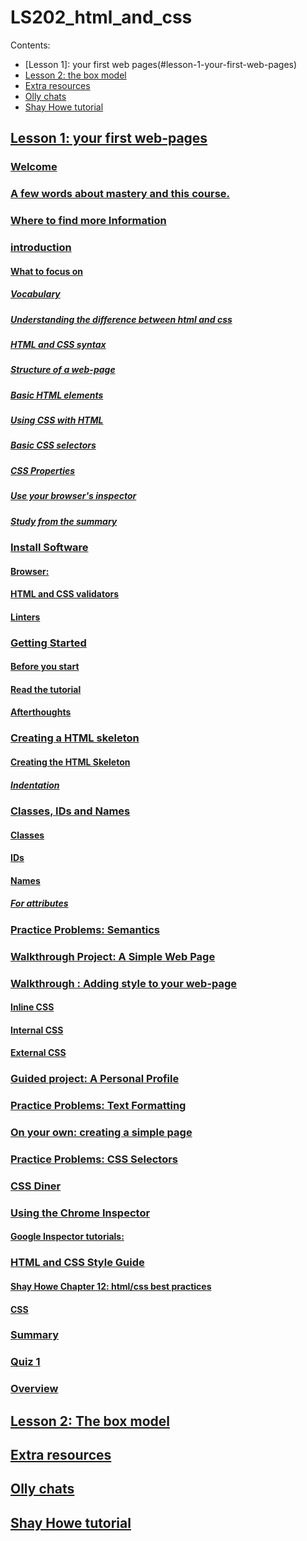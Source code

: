 # LS202_html_and_css

Contents:

- [Lesson 1]: your first web pages(#lesson-1-your-first-web-pages)
- [Lesson 2: the box model](#lesson-2-the-box-model)
- [Extra resources](#extra-resources)
- [Olly chats](#olly-chats)
- [Shay Howe tutorial](#shay-howe-tutorial)


## [Lesson 1: your first web-pages](https://github.com/SandyRodger/LS202_html_and_css/blob/main/01_your_first_web_pages.md)
### [Welcome](https://github.com/SandyRodger/LS202_html_and_css/blob/main/01_your_first_web_pages.md#welcome)
### [A few words about mastery and this course.](https://github.com/SandyRodger/LS202_html_and_css/blob/main/01_your_first_web_pages.md#a-few-words-about-mastery-and-this-course)
### [Where to find more Information](https://github.com/SandyRodger/LS202_html_and_css/blob/main/01_your_first_web_pages.md#where-to-find-more-information)
### [introduction](https://github.com/SandyRodger/LS202_html_and_css/blob/main/01_your_first_web_pages.md#introduction)
#### [What to focus on](https://github.com/SandyRodger/LS202_html_and_css/blob/main/01_your_first_web_pages.md#what-to-focus-on)
##### [Vocabulary](https://github.com/SandyRodger/LS202_html_and_css/blob/main/01_your_first_web_pages.md#vocabulary)
##### [Understanding the difference between html and css](https://github.com/SandyRodger/LS202_html_and_css/blob/main/01_your_first_web_pages.md#understanding-the-difference-between-html-and-css)
##### [HTML and CSS syntax](https://github.com/SandyRodger/LS202_html_and_css/blob/main/01_your_first_web_pages.md#html-and-css-syntax)
##### [Structure of a web-page](https://github.com/SandyRodger/LS202_html_and_css/blob/main/01_your_first_web_pages.md#structure-of-a-web-page)
##### [Basic HTML elements](https://github.com/SandyRodger/LS202_html_and_css/blob/main/01_your_first_web_pages.md#basic-html-elements)
##### [Using CSS with HTML](https://github.com/SandyRodger/LS202_html_and_css/blob/main/01_your_first_web_pages.md#using-css-with-html)
##### [Basic CSS selectors](https://github.com/SandyRodger/LS202_html_and_css/blob/main/01_your_first_web_pages.md#basic-css-selectors)
##### [CSS Properties](https://github.com/SandyRodger/LS202_html_and_css/blob/main/01_your_first_web_pages.md#css-properties)
##### [Use your browser's inspector](https://github.com/SandyRodger/LS202_html_and_css/blob/main/01_your_first_web_pages.md#use-your-browsers-inspector)
##### [Study from the summary](https://github.com/SandyRodger/LS202_html_and_css/blob/main/01_your_first_web_pages.md#study-from-the-summary)
### [Install Software](https://github.com/SandyRodger/LS202_html_and_css/blob/main/01_your_first_web_pages.md#install-software)
#### [Browser:](https://github.com/SandyRodger/LS202_html_and_css/blob/main/01_your_first_web_pages.md#browser)
#### [HTML and CSS validators](https://github.com/SandyRodger/LS202_html_and_css/blob/main/01_your_first_web_pages.md#html-and-css-validators)
#### [Linters](https://github.com/SandyRodger/LS202_html_and_css/blob/main/01_your_first_web_pages.md#linters)
### [Getting Started](https://github.com/SandyRodger/LS202_html_and_css/blob/main/01_your_first_web_pages.md#getting-started)
#### [Before you start](https://github.com/SandyRodger/LS202_html_and_css/blob/main/01_your_first_web_pages.md#before-you-start)
#### [Read the tutorial](https://github.com/SandyRodger/LS202_html_and_css/blob/main/01_your_first_web_pages.md#read-the-tutorial)
#### [Afterthoughts](https://github.com/SandyRodger/LS202_html_and_css/blob/main/01_your_first_web_pages.md#afterthoughts)
### [Creating a HTML skeleton](https://github.com/SandyRodger/LS202_html_and_css/blob/main/01_your_first_web_pages.md#creating-a-html-skeleton)
#### [Creating the HTML Skeleton](https://github.com/SandyRodger/LS202_html_and_css/blob/main/01_your_first_web_pages.md#creating-the-html-skeleton)
##### [Indentation](https://github.com/SandyRodger/LS202_html_and_css/blob/main/01_your_first_web_pages.md#indentation)
### [Classes, IDs and Names](https://github.com/SandyRodger/LS202_html_and_css/blob/main/01_your_first_web_pages.md#classes-ids-and-names)
#### [Classes](https://github.com/SandyRodger/LS202_html_and_css/blob/main/01_your_first_web_pages.md#classes)
#### [IDs](https://github.com/SandyRodger/LS202_html_and_css/blob/main/01_your_first_web_pages.md#ids)
#### [Names](https://github.com/SandyRodger/LS202_html_and_css/blob/main/01_your_first_web_pages.md#names)
##### [For attributes](https://github.com/SandyRodger/LS202_html_and_css/blob/main/01_your_first_web_pages.md#for-attributes)
### [Practice Problems: Semantics](https://github.com/SandyRodger/LS202_html_and_css/blob/main/01_your_first_web_pages.md#practice-problems-semantics)
### [Walkthrough Project: A Simple Web Page](https://github.com/SandyRodger/LS202_html_and_css/blob/main/01_your_first_web_pages.md#walkthrough-project-a-simple-web-page)
### [Walkthrough : Adding style to your web-page](https://github.com/SandyRodger/LS202_html_and_css/blob/main/01_your_first_web_pages.md#walkthrough--adding-style-to-your-web-page)
#### [Inline CSS](https://github.com/SandyRodger/LS202_html_and_css/blob/main/01_your_first_web_pages.md#inline-css)
#### [Internal CSS](https://github.com/SandyRodger/LS202_html_and_css/blob/main/01_your_first_web_pages.md#internal-css)
#### [External CSS](https://github.com/SandyRodger/LS202_html_and_css/blob/main/01_your_first_web_pages.md#external-css)
### [Guided project: A Personal Profile](https://github.com/SandyRodger/LS202_html_and_css/blob/main/01_your_first_web_pages.md#guided-project-a-personal-profile)
### [Practice Problems: Text Formatting](https://github.com/SandyRodger/LS202_html_and_css/blob/main/01_your_first_web_pages.md#practice-problems-text-formatting)
### [On your own: creating a simple page](https://github.com/SandyRodger/LS202_html_and_css/blob/main/01_your_first_web_pages.md#on-your-own-creating-a-simple-page)
### [Practice Problems: CSS Selectors](https://github.com/SandyRodger/LS202_html_and_css/blob/main/01_your_first_web_pages.md#practice-problems-css-selectors)
### [CSS Diner](https://github.com/SandyRodger/LS202_html_and_css/blob/main/01_your_first_web_pages.md#css-diner)
### [Using the Chrome Inspector](https://github.com/SandyRodger/LS202_html_and_css/blob/main/01_your_first_web_pages.md#using-the-chrome-inspector)
#### [Google Inspector tutorials:](https://github.com/SandyRodger/LS202_html_and_css/blob/main/01_your_first_web_pages.md#google-inspector-tutorials)
### [HTML and CSS Style Guide](https://github.com/SandyRodger/LS202_html_and_css/blob/main/01_your_first_web_pages.md#html-and-css-style-guide)
#### [Shay Howe Chapter 12: html/css best practices](https://github.com/SandyRodger/LS202_html_and_css/blob/main/01_your_first_web_pages.md#shay-howe-chapter-12)
#### [CSS](https://github.com/SandyRodger/LS202_html_and_css/blob/main/01_your_first_web_pages.md#css)
### [Summary](https://github.com/SandyRodger/LS202_html_and_css/blob/main/01_your_first_web_pages.md#summary)
### [Quiz 1](https://github.com/SandyRodger/LS202_html_and_css/blob/main/01_your_first_web_pages.md#quiz-1)
### [Overview](https://github.com/SandyRodger/LS202_html_and_css/blob/main/01_your_first_web_pages.md#overview)

## [Lesson 2: The box model](https://github.com/SandyRodger/LS202_html_and_css/blob/main/02_the_box_model.md)
## [Extra resources](https://github.com/SandyRodger/LS202_html_and_css/blob/main/extra_resources.md)
## [Olly chats](https://github.com/SandyRodger/LS202_html_and_css/blob/main/olly_chats.md)
## [Shay Howe tutorial](https://github.com/SandyRodger/LS202_html_and_css/blob/main/shay_howe_tutorial.md)
